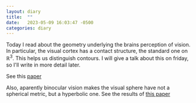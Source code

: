 ```yaml
---
layout: diary 
title:  ""
date:   2023-05-09 16:03:47 -0500
categories: diary
---
```


Today I read about the geometry underlying the brains perception of vision. In particular, the visual cortex has a contact structure, the standard one on $\mathbb{R}^3$. This helps us distinguish contours. I will give a talk about this on friday, so I'll write in more detail later.

See this [paper](http://www.its.caltech.edu/~matilde/VisualCortexContactBundle.pdf)

Also, aparently binocular vision makes the visual sphere have not a spherical metric, but a hyperbolic one. See the results of [this paper](https://www.jstor.org/stable/2689392?seq=5)
